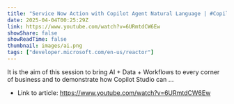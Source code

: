 ```yaml
---
title: "Service Now Action with Copilot Agent Natural Language | #CopilotChronicles"
date: 2025-04-04T00:25:29Z
link: https://www.youtube.com/watch?v=6URmtdCW6Ew
showShare: false
showReadTime: false
thumbnail: images/ai.png
tags: ["developer.microsoft.com/en-us/reactor"]
---
```

It is the aim of this session to bring AI + Data + Workflows to every corner of business and to demonstrate how Copilot Studio can ...

- Link to article: https://www.youtube.com/watch?v=6URmtdCW6Ew